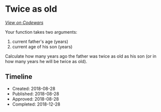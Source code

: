 # Twice as old
[*View on Codewars*](https://www.codewars.com/kata/twice-as-old)

Your function takes two arguments:
1. current father's age (years)
2. current age of his son (years)

Сalculate how many years ago the father was twice as old as his son (or in how many years he will be twice as old).

## Timeline
- Created: 2018-08-28
- Published: 2018-08-28
- Approved: 2018-08-28
- Completed: 2018-12-28